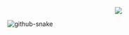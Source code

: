 <!-- NẾU CÓ COPY VUI LÒNG CRE NGUỒN :))) -->

<!-- <img src="https://raw.githubusercontent.com/khoa083/khoa/main/Khoa_ne/img/Rainbow.gif" width="100%"> -->
 <p align="center">
  <img src="https://readme-typing-svg.herokuapp.com/?size=30&duration=2500&lines=Welcome+to+my+profile;Hi+✌️✌️✌️&font=Fira%20Code&center=true&width=380&height=50">
</p>

<!-- <p align="center"><a href="https://github.com/khoa083">
<img height="165" src="https://readme-stats-khoa.vercel.app/api?username=khoa083&show_icons=true&include_all_commits=true&theme=react&cache_seconds=3200&hide_border=true" /></a>
&nbsp;&nbsp;&nbsp;
<a href="https://github.com/khoa083"><img src="https://readme-stats-khoa.vercel.app/api/top-langs/?username=khoa083&layout=compact&theme=react&hide_border=true" />
</a></p>


# Hi there, I'm Minh Khoa <img src="https://media.giphy.com/media/hvRJCLFzcasrR4ia7z/giphy.gif" height="28px">  -->

<!-- [<img align="left" alt="linkedind" width="45px" src="https://raw.githubusercontent.com/khoa083/khoa/main/Khoa_ne/img/2/linkedin.gif?raw=true" />](https://www.linkedin.com/in/khoa-minh-8b9a2b183/#gh-dark-mode-only)
[<img align="left" alt="linkedinl" width="45px" src="https://raw.githubusercontent.com/khoa083/khoa/main/Khoa_ne/img/2/linkedin_light.gif?raw=true" />](https://www.linkedin.com/in/khoa-minh-8b9a2b183/#gh-light-mode-only)

[<img align="left" alt="twitterd" width="45px" src="https://raw.githubusercontent.com/khoa083/khoa/main/Khoa_ne/img/2/twitter.gif?raw=true" />](https://twitter.com/KMK2026#gh-dark-mode-only)
[<img align="left" alt="twitterl" width="45px" src="https://raw.githubusercontent.com/khoa083/khoa/main/Khoa_ne/img/2/twitter_light.gif?raw=true" />](https://twitter.com/KMK2026#gh-light-mode-only)


[<img align="left" alt="youtubed" width="45px" src="https://raw.githubusercontent.com/khoa083/khoa/main/Khoa_ne/img/2/youtube.gif?raw=true" />](https://www.youtube.com/channel/UC8PLJnDrDGZZSMeQ3LbUKEg#gh-dark-mode-only)
[<img align="left" alt="youtubel" width="45px" src="https://raw.githubusercontent.com/khoa083/khoa/main/Khoa_ne/img/2/youtube_light.gif?raw=true" />](https://www.youtube.com/channel/UC8PLJnDrDGZZSMeQ3LbUKEg#gh-light-mode-only) -->
<!-- update icon 20/3/2023 - 11h50 gif transparent-->
<!-- [<img align="left" alt="linkedind" width="45px" src="https://raw.githubusercontent.com/khoa083/khoa/main/Khoa_ne/img/gif-transparent/linkedin-transparent.gif?raw=true" />](https://www.linkedin.com/in/khoa-minh-8b9a2b183/)
[<img align="left" alt="twitterd" width="45px" src="https://raw.githubusercontent.com/khoa083/khoa/main/Khoa_ne/img/gif-transparent/twitter-transparent.gif?raw=true" />](https://twitter.com/KMK2026)
[<img align="left" alt="telegramd" width="45px" src="https://raw.githubusercontent.com/khoa083/khoa/main/Khoa_ne/img/2/telegram.gif?raw=true" />](https://t.me/K_black202#gh-dark-mode-only)
[<img align="left" alt="telegraml" width="45px" src="https://raw.githubusercontent.com/khoa083/khoa/main/Khoa_ne/img/2/telegram.light.gif?raw=true" />](https://t.me/K_black202#gh-light-mode-only)
[<img align="left" alt="youtubed" width="45px" src="https://raw.githubusercontent.com/khoa083/khoa/main/Khoa_ne/img/gif-transparent/youtube-transparent.gif?raw=true" />](https://www.youtube.com/channel/UC8PLJnDrDGZZSMeQ3LbUKEg)
<br/>
<br/>
 <hr  width="20%" align="left" />
 
![](https://visitor-badge.glitch.me/badge?page_id=khoa083.khoa)
<br/>

Hi, I'm Minh Khoa, a student majoring in information technology from Vietnam, looking forward to your help  😁😁😁. 
[<img align="right" alt="GIFd" src="https://raw.githubusercontent.com/khoa083/khoa/main/backend.gif?raw=true" width="500" height="320" />](#gh-dark-mode-only)
[<img align="right" alt="GIFl" src="https://raw.githubusercontent.com/khoa083/khoa/main/Khoa_ne/img/2/backend_light.gif?raw=true" width="500" height="320" />](#gh-light-mode-only)



<b><i>💻 I'm a Student & A part time Programmer</i></b> -->

<!-- <h3><b><i>🤠 About me :</i></b></h3>
<li>  😐 <i>Studying at VietNam</i></li>
<li>  🔥 <i>Trying to learn Bash Script,Batch files & Web</i></li>
<li>  🤐 <i>Aim : Become a Software Engineer</i></li> -->
<!--
```javascript
const khoa = {
  pronouns: "He" | "Him",
  code: ["Javascript", "HTML", "CSS", "Java"],
  architecture: [],
  askMeAbout: ["web dev"],
    technologies: {
          FrontEnd: {
              js: ["Reactjs"]
          },
          Databases: ["MySql"]
    },
}
```
-->

<!-- <img src="https://media0.giphy.com/media/jqNPzdTTxQfOgOqpO4/source.gif" width="25"> Any freelance work? do reach [Email](mailto:minhkhoa065@gmail.com).

<h3><b><i>✨ Languages and tools:</i></b></h3> -->
<!-- Ảnh png (Cũ) -->
<!-- [<img height="35" alt="terminald" src="https://raw.githubusercontent.com/khoa083/khoa/main/Khoa_ne/img/1/terminal-dark.svg" />](#gh-dark-mode-only)
[<img height="35" alt="terminall" src="https://raw.githubusercontent.com/khoa083/khoa/main/Khoa_ne/img/1/terminal-light.svg" />](#gh-light-mode-only)
[<img height="35" alt="vstudiod" src="https://raw.githubusercontent.com/khoa083/khoa/main/Khoa_ne/img/1/vstudio_dark.png" />](#gh-dark-mode-only)
[<img height="35" alt="vstudiol" src="https://raw.githubusercontent.com/khoa083/khoa/main/Khoa_ne/img/1/vstudio_light.png" />](#gh-light-mode-only)
[<img height="35" alt="ccongd" src="https://raw.githubusercontent.com/khoa083/khoa/main/Khoa_ne/img/1/c++_dark.png" />](#gh-dark-mode-only)
[<img height="35" alt="ccongl" src="https://raw.githubusercontent.com/khoa083/khoa/main/Khoa_ne/img/1/c++_light.png" />](#gh-light-mode-only)
[<img height="35" alt="csharpd" src="https://raw.githubusercontent.com/khoa083/khoa/main/Khoa_ne/img/1/csharp_dark.png" />](#gh-dark-mode-only)
[<img height="35" alt="csharpl" src="https://raw.githubusercontent.com/khoa083/khoa/main/Khoa_ne/img/1/csharp_light.png" />](#gh-light-mode-only)
[<img height="35" alt="cjavad" src="https://raw.githubusercontent.com/khoa083/khoa/main/Khoa_ne/img/1/java_dark.png" />](#gh-dark-mode-only)
[<img height="35" alt="cjaval" src="https://raw.githubusercontent.com/khoa083/khoa/main/Khoa_ne/img/1/java_light.png" />](#gh-light-mode-only)
[<img height="35" alt="gitd" src="https://raw.githubusercontent.com/khoa083/khoa/main/Khoa_ne/img/1/git_dark.png" />](#gh-dark-mode-only)
[<img height="35" alt="gitl" src="https://raw.githubusercontent.com/khoa083/khoa/main/Khoa_ne/img/1/git_light.png" />](#gh-light-mode-only)
[<img height="35" alt="githubd" src="https://raw.githubusercontent.com/khoa083/khoa/main/Khoa_ne/img/1/github_dark.png" />](#gh-dark-mode-only)
[<img height="35" alt="githubl" src="https://raw.githubusercontent.com/khoa083/khoa/main/Khoa_ne/img/1/github_light.png" />](#gh-light-mode-only) -->
<!-- END png cũ -->
  
<!-- Ảnh svg 4/11/2022-3h33CH -->
<!-- <a href="https://github.com/khoa083"><img height="35" alt="bash" src="https://raw.githubusercontent.com/khoa083/icon/main/icons/bash/bash-original.svg" /></a> 
<a href="https://github.com/khoa083"><img height="35" alt="bootsrap" src="https://raw.githubusercontent.com/khoa083/icon/main/icons/bootstrap/bootstrap-original-wordmark.svg" /></a> <a href="https://github.com/khoa083"><img height="35" alt="css" src="https://raw.githubusercontent.com/khoa083/icon/main/icons/css3/css3-plain-wordmark.svg" /></a>  <a href="https://github.com/khoa083"><img height="35" alt="html" src="https://raw.githubusercontent.com/khoa083/icon/main/icons/html5/html5-plain-wordmark.svg" /></a> <a href="https://github.com/khoa083"><img height="35" alt="js" src="https://raw.githubusercontent.com/khoa083/icon/main/icons/javascript/javascript-plain.svg" /></a>  <a href="https://github.com/khoa083"><img height="35" alt="sql" src="https://raw.githubusercontent.com/khoa083/icon/main/icons/mysql/mysql-original-wordmark.svg" /></a>  <a href="https://github.com/khoa083"><img height="35" alt="react" src="https://raw.githubusercontent.com/khoa083/icon/main/icons/react/react-original.svg" /></a>   -->
<!-- END SVG -->
  
<!-- <h3><b><i>🎧 Spotify Playing:</i></b></h3>
  
[![Spotify](https://hai8t6-9z3r.vercel.app/api/spotify?background_color=0d1117&border_color=ffffff)](https://open.spotify.com/user/31p7orzttk2wkljgjmgjynrghx34)

<h3><b><i>📈 My Contribution Graph:</i></b></h3> -->

<!-- Cup -->
<!-- [![trophy](https://github-profile-trophy.vercel.app/?username=khoa083)](https://github.com/ryo-ma/github-profile-trophy#gh-light-mode-only)
[![trophy](https://github-profile-trophy.vercel.app/?username=khoa083&theme=onedark)](https://github.com/ryo-ma/github-profile-trophy#gh-dark-mode-only) -->

<!-- <p align = "center"> -->
<!--  <img src="https://readme-activity-graph-khoa.khoaminh6.repl.co/graph?username=khoa083&theme=redical"> -->
<!--  <img src="https://github-readme-activity-graph.cyclic.app/graph?username=khoa083&theme=redical">
</p>  -->
  
<!-- <h3><b><i><img src="https://media.giphy.com/media/xUA7aZeLE2e0P7Znz2/giphy.gif" width="30"> Snake !!! </i></b></h3> -->

<!-- ![snake gif](https://github.com/khoa083/khoa083/blob/output/github-contribution-grid-snake.svg) -->

<picture>
  <source media="(prefers-color-scheme: dark)" srcset="https://github.com/khoa083/khoa083/blob/output/github-contribution-grid-snake-dark.svg" />
  <source media="(prefers-color-scheme: light)" srcset="https://github.com/khoa083/khoa083/blob/output/github-contribution-grid-snake.svg" />
  <img alt="github-snake" src="github-snake.svg" />
</picture>

<!-- <img src="https://raw.githubusercontent.com/khoa083/khoa/main/Khoa_ne/img/Rainbow.gif" width="100%"> -->
